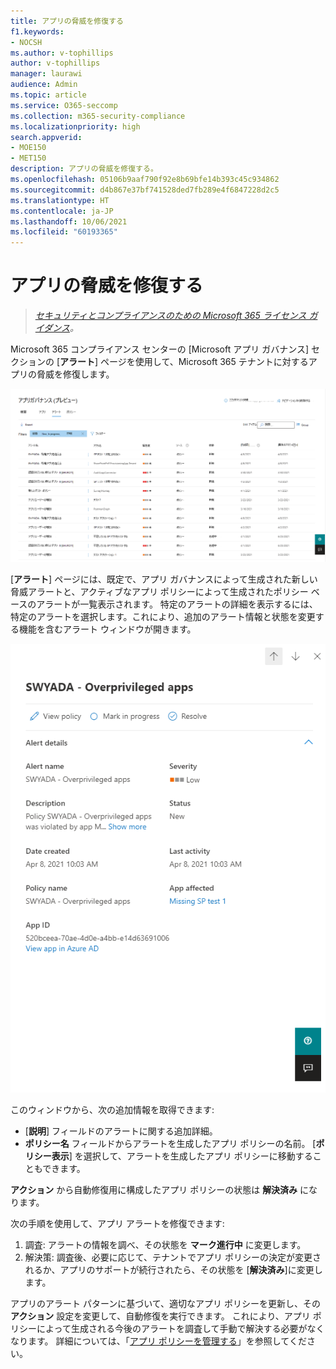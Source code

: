 ```yaml
---
title: アプリの脅威を修復する
f1.keywords:
- NOCSH
ms.author: v-tophillips
author: v-tophillips
manager: laurawi
audience: Admin
ms.topic: article
ms.service: O365-seccomp
ms.collection: m365-security-compliance
ms.localizationpriority: high
search.appverid:
- MOE150
- MET150
description: アプリの脅威を修復する。
ms.openlocfilehash: 05106b9aaf790f92e8b69bfe14b393c45c934862
ms.sourcegitcommit: d4b867e37bf741528ded7fb289e4f6847228d2c5
ms.translationtype: HT
ms.contentlocale: ja-JP
ms.lasthandoff: 10/06/2021
ms.locfileid: "60193365"
---
```

# <a name="remediate-app-threats"></a>アプリの脅威を修復する

>*[セキュリティとコンプライアンスのための Microsoft 365 ライセンス ガイダンス](https://aka.ms/ComplianceSD)。*

Microsoft 365 コンプライアンス センターの [Microsoft アプリ ガバナンス] セクションの [**アラート**] ページを使用して、Microsoft 365 テナントに対するアプリの脅威を修復します。

![Microsoft 365 コンプライアンス センターの [アプリ ガバナンス アラートの概要] ページ。](..\media\manage-app-protection-governance\mapg-cc-alerts.png)

[**アラート**] ページには、既定で、アプリ ガバナンスによって生成された新しい脅威アラートと、アクティブなアプリ ポリシーによって生成されたポリシー ベースのアラートが一覧表示されます。 特定のアラートの詳細を表示するには、特定のアラートを選択します。これにより、追加のアラート情報と状態を変更する機能を含むアラート ウィンドウが開きます。

![Microsoft 365 コンプライアンス センターの [アプリ ガバナンス アラートの詳細] ページ。](..\media\manage-app-protection-governance\mapg-cc-alerts-alert.png)

このウィンドウから、次の追加情報を取得できます:

- [**説明**] フィールドのアラートに関する追加詳細。
- **ポリシー名** フィールドからアラートを生成したアプリ ポリシーの名前。 [**ポリシー表示**] を選択して、アラートを生成したアプリ ポリシーに移動することもできます。

**アクション** から自動修復用に構成したアプリ ポリシーの状態は **解決済み** になります。

次の手順を使用して、アプリ アラートを修復できます:

1. 調査: アラートの情報を調べ、その状態を **マーク進行中** に変更します。
2. 解決策: 調査後、必要に応じて、テナントでアプリ ポリシーの決定が変更されるか、アプリのサポートが続行されたら、その状態を [**解決済み**]に変更します。

アプリのアラート パターンに基づいて、適切なアプリ ポリシーを更新し、その **アクション** 設定を変更して、自動修復を実行できます。 これにより、アプリ ポリシーによって生成される今後のアラートを調査して手動で解決する必要がなくなります。 詳細については、「[アプリ ポリシーを管理する](app-governance-app-policies-manage.md)」を参照してください。
